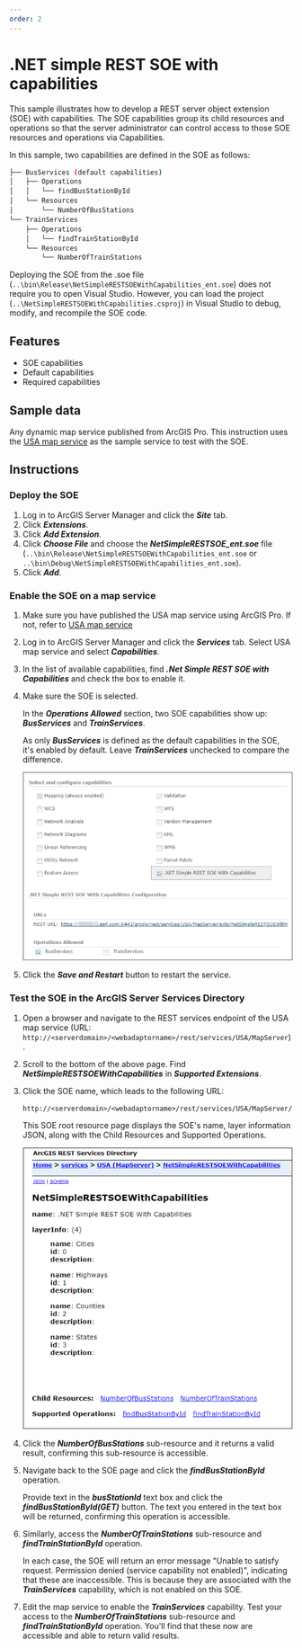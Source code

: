 ```yaml
---
order: 2
---
```


# .NET simple REST SOE with capabilities

This sample illustrates how to develop a REST server object extension (SOE) with capabilities. The SOE capabilities group its child resources and operations so that the server administrator can control access to those SOE resources and operations via Capabilities.

In this sample, two capabilities are defined in the SOE as follows:

```bash
├── BusServices (default capabilities)
│   ├── Operations
│   │   └── findBusStationById
│   └── Resources
│       └── NumberOfBusStations
└── TrainServices
    ├── Operations
    │   └── findTrainStationById
    └── Resources
        └── NumberOfTrainStations
```

Deploying the SOE from the .soe file (`..\bin\Release\NetSimpleRESTSOEWithCapabilities_ent.soe`) does not require you to open Visual Studio. However, you can load the project (`..\NetSimpleRESTSOEWithCapabilities.csproj`) in Visual Studio to debug, modify, and recompile the SOE code.

## Features

* SOE capabilities
* Default capabilities
* Required capabilities

## Sample data

Any dynamic map service published from ArcGIS Pro. This instruction uses the [USA map service](https://github.com/Esri/arcgis-enterprise-sdk-resources/tree/master/Samples) as the sample service to test with the SOE.

## Instructions

### Deploy the SOE

1. Log in to ArcGIS Server Manager and click the ***Site*** tab.
2. Click ***Extensions***.
3. Click ***Add Extension***.
4. Click ***Choose File*** and choose the ***NetSimpleRESTSOE_ent.soe*** file (`..\bin\Release\NetSimpleRESTSOEWithCapabilities_ent.soe` or `..\bin\Debug\NetSimpleRESTSOEWithCapabilities_ent.soe`).
5. Click ***Add***.

### Enable the SOE on a map service

1. Make sure you have published the USA map service using ArcGIS Pro. If not, refer to [USA map service](https://github.com/Esri/arcgis-enterprise-sdk-resources/tree/master/Samples)
2. Log in to ArcGIS Server Manager and click the ***Services*** tab. Select USA map service and select ***Capabilities***.
3. In the list of available capabilities, find ***.Net Simple REST SOE with Capabilities*** and check the box to enable it.
4. Make sure the SOE is selected.

   In the ***Operations Allowed*** section, two SOE capabilities show up: ***BusServices*** and ***TrainServices***.

   As only ***BusServices*** is defined as the default capabilities in the SOE, it's enabled by default. Leave ***TrainServices*** unchecked to compare the difference.

   ![](../../../../images/netsp/NetCapabilities0.png "Net Capabilities Sample")
5. Click the ***Save and Restart*** button to restart the service.

### Test the SOE in the ArcGIS Server Services Directory

1. Open a browser and navigate to the REST services endpoint of the USA map service (URL: `http://<serverdomain>/<webadaptorname>/rest/services/USA/MapServer`).
2. Scroll to the bottom of the above page. Find ***NetSimpleRESTSOEWithCapabilities*** in ***Supported Extensions***.
3. Click the SOE name, which leads to the following URL:

    ```
    http://<serverdomain>/<webadaptorname>/rest/services/USA/MapServer/exts/NetSimpleRESTSOEWithCapabilities
    ```

   This SOE root resource page displays the SOE's name, layer information JSON, along with the Child Resources and Supported Operations.

   ![](../../../../images/netsp/NetCapabilities1.png "Net Capabilities Sample")
4. Click the ***NumberOfBusStations*** sub-resource and it returns a valid result, confirming this sub-resource is accessible.
5. Navigate back to the SOE page and click the ***findBusStationById*** operation.

   Provide text in the ***busStationId*** text box and click the ***findBusStationById(GET)*** button. The text you entered in the text box will be returned, confirming this operation is accessible.
6. Similarly, access the ***NumberOfTrainStations*** sub-resource and ***findTrainStationById*** operation.

   In each case, the SOE will return an error message "Unable to satisfy request. Permission denied (service capability not enabled)", indicating that these are inaccessible. This is because they are associated with the ***TrainServices*** capability, which is not enabled on this SOE.
7. Edit the map service to enable the ***TrainServices*** capability. Test your access to the ***NumberOfTrainStations*** sub-resource and ***findTrainStationById*** operation. You'll find that these now are accessible and able to return valid results.


